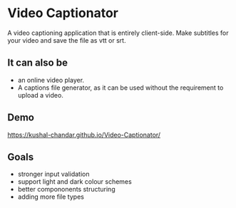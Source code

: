 # Video Captionator

A video captioning application that is entirely client-side. Make subtitles for your video and save the file as vtt or srt.

## It can also be

- an online video player.
- A captions file generator, as it can be used without the requirement to upload a video.

## Demo

<https://kushal-chandar.github.io/Video-Captionator/>

## Goals

- stronger input validation
- support light and dark colour schemes
- better compononents structuring
- adding more file types
